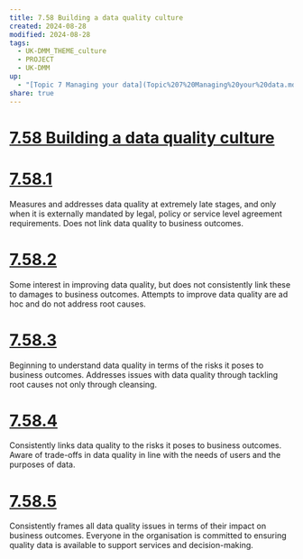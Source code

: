 ```yaml
---
title: 7.58 Building a data quality culture
created: 2024-08-28
modified: 2024-08-28
tags:
  - UK-DMM_THEME_culture
  - PROJECT
  - UK-DMM
up:
  - "[Topic 7 Managing your data](Topic%207%20Managing%20your%20data.md)"
share: true
---
```

# [7.58 Building a data quality culture](7.58%20Building%20a%20data%20quality%20culture.md)
# [7.58.1](7.58.1.md)

Measures and addresses data quality at extremely late stages, and only when it is externally mandated by legal, policy or service level agreement requirements. Does not link data quality to business outcomes.

# [7.58.2](7.58.2.md)

Some interest in improving data quality, but does not consistently link these to damages to business outcomes. Attempts to improve data quality are ad hoc and do not address root causes.

# [7.58.3](7.58.3.md)

Beginning to understand data quality in terms of the risks it poses to business outcomes. Addresses issues with data quality through tackling root causes not only through cleansing.

# [7.58.4](7.58.4.md)

Consistently links data quality to the risks it poses to business outcomes. Aware of trade-offs in data quality in line with the needs of users and the purposes of data.

# [7.58.5](7.58.5.md)

Consistently frames all data quality issues in terms of their impact on business outcomes. Everyone in the organisation is committed to ensuring quality data is available to support services and decision-making.
